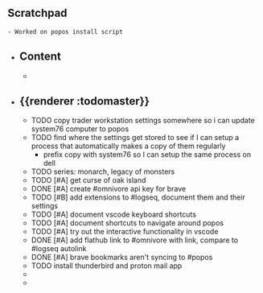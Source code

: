 ## Scratchpad
	- Worked on popos install script
- ## Content
	-
- ## {{renderer :todomaster}}
	- TODO copy trader workstation settings somewhere so i can update system76 computer to popos
	- TODO find where the settings get stored to see if I can setup a process that automatically makes a copy of them regularly
		- prefix copy with system76 so I can setup the same process on dell
	- TODO series: monarch, legacy of monsters
	- TODO [#A] get curse of oak island
	- DONE [#A] create #omnivore api key for brave
	- TODO [#B] add extensions to #logseq, document them and their settings
	- TODO [#A] document vscode keyboard shortcuts
	- TODO [#A] document shortcuts to navigate around popos
	- TODO [#A] try out the interactive functionality in vscode
	- DONE [#A] add flathub link to #omnivore with link, compare to #logseq autolink
	- DONE [#A] brave bookmarks aren't syncing to #popos
	- TODO install thunderbird and proton mail app
	-
	-